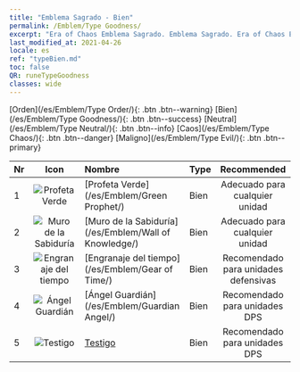 ```yaml
---
title: "Emblema Sagrado - Bien"
permalink: /Emblem/Type Goodness/
excerpt: "Era of Chaos Emblema Sagrado. Emblema Sagrado. Era of Chaos Emblema Sagrado Bien. Era of Chaos Bien"
last_modified_at: 2021-04-26
locale: es
ref: "typeBien.md"
toc: false
QR: runeTypeGoodness
classes: wide
---
```


  [Orden](/es/Emblem/Type Order/){: .btn .btn--warning}   [Bien](/es/Emblem/Type Goodness/){: .btn .btn--success}   [Neutral](/es/Emblem/Type Neutral/){: .btn .btn--info}   [Caos](/es/Emblem/Type Chaos/){: .btn .btn--danger}   [Maligno](/es/Emblem/Type Evil/){: .btn .btn--primary} 

  |  Nr  | Icon |             Nombre            |    Type    |   Recommended   |
  |:-----|:--:|:----------------------------|:-----------|:---------------:|
  | 1 | ![Profeta Verde](/images/r/rune_icon_204.png) | [Profeta Verde](/es/Emblem/Green Prophet/) | Bien | Adecuado para cualquier unidad | 
  | 2 | ![Muro de la Sabiduría](/images/r/rune_icon_202.png) | [Muro de la Sabiduría](/es/Emblem/Wall of Knowledge/) | Bien | Adecuado para cualquier unidad | 
  | 3 | ![Engranaje del tiempo](/images/r/rune_icon_205.png) | [Engranaje del tiempo](/es/Emblem/Gear of Time/) | Bien | Recomendado para unidades defensivas | 
  | 4 | ![Ángel Guardián](/images/r/rune_icon_203.png) | [Ángel Guardián](/es/Emblem/Guardian Angel/) | Bien | Recomendado para unidades DPS | 
  | 5 | ![Testigo](/images/r/rune_icon_201.png) | [Testigo](/es/Emblem/Witness/) | Bien | Recomendado para unidades DPS | 
